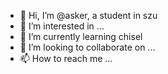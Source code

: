 - 👋 Hi, I’m @asker, a student in szu
- 👀 I’m interested in ...
- 🌱 I’m currently learning chisel
- 💞️ I’m looking to collaborate on ...
- 📫 How to reach me ...

<!---
asker-qiao/asker-qiao is a ✨ special ✨ repository because its `README.md` (this file) appears on your GitHub profile.
You can click the Preview link to take a look at your changes.
--->
